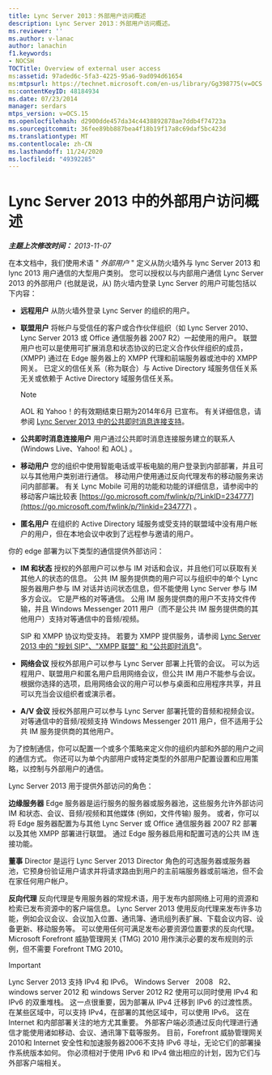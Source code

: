 ```yaml
---
title: Lync Server 2013：外部用户访问概述
description: Lync Server 2013：外部用户访问概述。
ms.reviewer: ''
ms.author: v-lanac
author: lanachin
f1.keywords:
- NOCSH
TOCTitle: Overview of external user access
ms:assetid: 97aded6c-5fa3-4225-95a6-9ad094d61654
ms:mtpsurl: https://technet.microsoft.com/en-us/library/Gg398775(v=OCS.15)
ms:contentKeyID: 48184934
ms.date: 07/23/2014
manager: serdars
mtps_version: v=OCS.15
ms.openlocfilehash: d2900dde457da34c4438892878ae7ddb4f74723a
ms.sourcegitcommit: 36fee89bb887bea4f18b19f17a8c69daf5bc423d
ms.translationtype: MT
ms.contentlocale: zh-CN
ms.lasthandoff: 11/24/2020
ms.locfileid: "49392285"
---
```

# <a name="overview-of-external-user-access-in-lync-server-2013"></a>Lync Server 2013 中的外部用户访问概述

<div data-xmlns="http://www.w3.org/1999/xhtml">

<div class="topic" data-xmlns="http://www.w3.org/1999/xhtml" data-msxsl="urn:schemas-microsoft-com:xslt" data-cs="https://msdn.microsoft.com/">

<div data-asp="https://msdn2.microsoft.com/asp">



</div>

<div id="mainSection">

<div id="mainBody">

<span> </span>

_**主题上次修改时间：** 2013-11-07_

在本文档中，我们使用术语 " *外部用户* " 定义从防火墙外与 lync Server 2013 和 lync 2013 用户通信的大型用户类别。 您可以授权以与内部用户通信 Lync Server 2013 的外部用户 (也就是说，从) 防火墙内登录 Lync Server 的用户可能包括以下内容：

  - **远程用户**   从防火墙外登录 Lync Server 的组织的用户。

  - **联盟用户**   将帐户与受信任的客户或合作伙伴组织（如 Lync Server 2010、Lync Server 2013 或 Office 通信服务器 2007 R2）一起使用的用户。 联盟用户也可以是使用可扩展消息和状态协议的已定义合作伙伴组织的成员， (XMPP) 通过在 Edge 服务器上的 XMPP 代理和前端服务器或池中的 XMPP 网关。 已定义的信任关系（称为联合）与 Active Directory 域服务信任关系无关或依赖于 Active Directory 域服务信任关系。
    
    <div>
    

    > [!NOTE]  
    > AOL 和 Yahoo！的有效期结束日期为2014年6月 已宣布。 有关详细信息，请参阅 <A href="lync-server-2013-support-for-public-instant-messenger-connectivity.md">Lync Server 2013 中的公共即时消息连接支持</A>。

    
    </div>

  - **公共即时消息连接用户**   用户通过公共即时消息连接服务建立的联系人 (Windows Live、Yahoo\! 和 AOL) 。

  - **移动用户**   您的组织中使用智能电话或平板电脑的用户登录到内部部署，并且可以与其他用户类别进行通信。 移动用户使用通过反向代理发布的移动服务来访问内部部署。 有关 Lync Mobile 可用的功能和功能的详细信息，请参阅中的移动客户端比较表 [https://go.microsoft.com/fwlink/p/?LinkID=234777](https://go.microsoft.com/fwlink/p/?linkid=234777) 。

  - **匿名用户**   在组织的 Active Directory 域服务或受支持的联盟域中没有用户帐户的用户，但在本地会议中收到了远程参与邀请的用户。

你的 edge 部署为以下类型的通信提供外部访问：

  - **IM 和状态**   授权的外部用户可以参与 IM 对话和会议，并且他们可以获取有关其他人的状态的信息。 公共 IM 服务提供商的用户可以与组织中的单个 Lync 服务器用户参与 IM 对话并访问状态信息，但不能使用 Lync Server 参与 IM 多方会议。 它是严格的对等通信。 公用 IM 服务提供商的用户不支持文件传输，并且 Windows Messenger 2011 用户（而不是公共 IM 服务提供商的其他用户）支持对等通信中的音频/视频。
    
    SIP 和 XMPP 协议均受支持。 若要为 XMPP 提供服务，请参阅 [Lync Server 2013 中的 "规划 SIP"、"XMPP 联盟" 和 "公共即时消息](lync-server-2013-planning-for-sip-xmpp-federation-and-public-instant-messaging.md)"。

  - **网络会议**   授权外部用户可以参与 Lync Server 部署上托管的会议。 可以为远程用户、联盟用户和匿名用户启用网络会议，但公共 IM 用户不能参与会议。 根据你选择的选项，启用网络会议的用户可以参与桌面和应用程序共享，并且可以充当会议组织者或演示者。

  - **A/V 会议**   授权外部用户可以参与 Lync Server 部署托管的音频和视频会议。 对等通信中的音频/视频支持 Windows Messenger 2011 用户，但不适用于公共 IM 服务提供商的其他用户。

为了控制通信，你可以配置一个或多个策略来定义你的组织内部和外部的用户之间的通信方式。 你还可以为单个内部用户或特定类型的外部用户配置设置和应用策略，以控制与外部用户的通信。

Lync Server 2013 用于提供外部访问的角色：

**边缘服务器**   Edge 服务器是运行服务的服务器或服务器池，这些服务允许外部访问 IM 和状态、会议、音频/视频和其他媒体 (例如，文件传输) 服务。 或者，你可以将 Edge 服务器配置为与其他 Lync Server 或 Office 通信服务器 2007 R2 部署以及其他 XMPP 部署进行联盟。 通过 Edge 服务器启用和配置可选的公共 IM 连接功能。

**董事**   Director 是运行 Lync Server 2013 Director 角色的可选服务器或服务器池，它预身份验证用户请求并将请求路由到用户的主前端服务器或前端池，但不会在家任何用户帐户。

**反向代理**   反向代理是专用服务器的常规术语，用于发布内部网络上可用的资源和检索已发布资源中的客户端信息。 Lync Server 2013 使用反向代理来发布许多功能，例如会议会议、会议加入位置、通讯簿、通讯组列表扩展、下载会议内容、设备更新、移动服务等。 可以使用任何可满足发布必要资源位置要求的反向代理。 Microsoft Forefront 威胁管理网关 (TMG) 2010 用作演示必要的发布规则的示例，但不需要 Forefront TMG 2010。

<div>


> [!IMPORTANT]  
> Lync Server 2013 支持 IPv4 和 IPv6。 Windows Server &nbsp; 2008 &nbsp; R2、windows server 2012 和 windows Server 2012 R2 使用可以同时使用 IPv4 和 IPv6 的双重堆栈。 这一点很重要，因为部署从 IPv4 迁移到 IPv6 的过渡性质。 在某些区域中，可以支持 IPv4，在部署的其他区域中，可以使用 IPv6。 这在 Internet 和内部部署关注的地方尤其重要。 外部客户端必须通过反向代理进行通信才能使用诸如移动、会议、通讯簿下载等服务。 目前，Forefront 威胁管理网关2010和 Internet 安全性和加速服务器2006不支持 IPv6 寻址，无论它们的部署操作系统版本如何。 你必须相对于使用 IPv6 和 IPv4 做出相应的计划，因为它们与外部客户端相关。



</div>

</div>

<span> </span>

</div>

</div>

</div>

